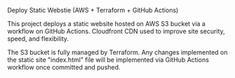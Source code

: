 Deploy Static Webstie (AWS + Terraform + GitHub Actions)

This project deploys a static website hosted on AWS S3 bucket via a workflow on GitHub Actions.
Cloudfront CDN used to improve site security, speed, and flexibility.

The S3 bucket is fully managed by Terraform.
Any changes implemented on the static site "index.html" file will be implemented via GitHub Actions workflow once committed and pushed.
